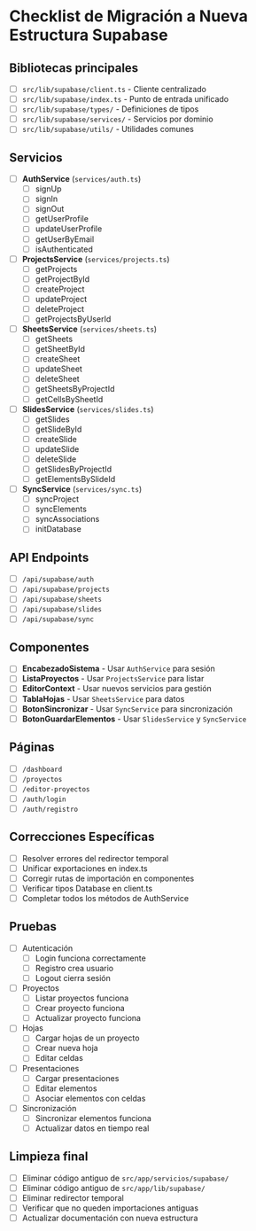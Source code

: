 # Checklist de Migración a Nueva Estructura Supabase

## Bibliotecas principales

- [ ] `src/lib/supabase/client.ts` - Cliente centralizado
- [ ] `src/lib/supabase/index.ts` - Punto de entrada unificado
- [ ] `src/lib/supabase/types/` - Definiciones de tipos
- [ ] `src/lib/supabase/services/` - Servicios por dominio
- [ ] `src/lib/supabase/utils/` - Utilidades comunes

## Servicios

- [ ] **AuthService** (`services/auth.ts`)
  - [ ] signUp
  - [ ] signIn
  - [ ] signOut
  - [ ] getUserProfile
  - [ ] updateUserProfile
  - [ ] getUserByEmail
  - [ ] isAuthenticated

- [ ] **ProjectsService** (`services/projects.ts`)
  - [ ] getProjects
  - [ ] getProjectById
  - [ ] createProject
  - [ ] updateProject
  - [ ] deleteProject
  - [ ] getProjectsByUserId

- [ ] **SheetsService** (`services/sheets.ts`)
  - [ ] getSheets
  - [ ] getSheetById
  - [ ] createSheet
  - [ ] updateSheet
  - [ ] deleteSheet
  - [ ] getSheetsByProjectId
  - [ ] getCellsBySheetId

- [ ] **SlidesService** (`services/slides.ts`)
  - [ ] getSlides
  - [ ] getSlideById
  - [ ] createSlide
  - [ ] updateSlide
  - [ ] deleteSlide
  - [ ] getSlidesByProjectId
  - [ ] getElementsBySlideId

- [ ] **SyncService** (`services/sync.ts`)
  - [ ] syncProject
  - [ ] syncElements
  - [ ] syncAssociations
  - [ ] initDatabase

## API Endpoints

- [ ] `/api/supabase/auth`
- [ ] `/api/supabase/projects`
- [ ] `/api/supabase/sheets`
- [ ] `/api/supabase/slides`
- [ ] `/api/supabase/sync`

## Componentes

- [ ] **EncabezadoSistema** - Usar `AuthService` para sesión
- [ ] **ListaProyectos** - Usar `ProjectsService` para listar
- [ ] **EditorContext** - Usar nuevos servicios para gestión
- [ ] **TablaHojas** - Usar `SheetsService` para datos
- [ ] **BotonSincronizar** - Usar `SyncService` para sincronización
- [ ] **BotonGuardarElementos** - Usar `SlidesService` y `SyncService`

## Páginas

- [ ] `/dashboard`
- [ ] `/proyectos`
- [ ] `/editor-proyectos`
- [ ] `/auth/login`
- [ ] `/auth/registro`

## Correcciones Específicas

- [ ] Resolver errores del redirector temporal
- [ ] Unificar exportaciones en index.ts
- [ ] Corregir rutas de importación en componentes
- [ ] Verificar tipos Database en client.ts
- [ ] Completar todos los métodos de AuthService

## Pruebas

- [ ] Autenticación
  - [ ] Login funciona correctamente
  - [ ] Registro crea usuario
  - [ ] Logout cierra sesión

- [ ] Proyectos
  - [ ] Listar proyectos funciona
  - [ ] Crear proyecto funciona
  - [ ] Actualizar proyecto funciona

- [ ] Hojas
  - [ ] Cargar hojas de un proyecto
  - [ ] Crear nueva hoja
  - [ ] Editar celdas

- [ ] Presentaciones
  - [ ] Cargar presentaciones
  - [ ] Editar elementos
  - [ ] Asociar elementos con celdas

- [ ] Sincronización
  - [ ] Sincronizar elementos funciona
  - [ ] Actualizar datos en tiempo real

## Limpieza final

- [ ] Eliminar código antiguo de `src/app/servicios/supabase/`
- [ ] Eliminar código antiguo de `src/app/lib/supabase/`
- [ ] Eliminar redirector temporal
- [ ] Verificar que no queden importaciones antiguas
- [ ] Actualizar documentación con nueva estructura 
